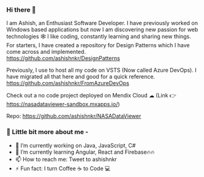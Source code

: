 ### Hi there 👋

I am Ashish, an Enthusiast Software Developer. I have previously worked on Windows based applications but now I am discovering new passion for web technologies 🕸
I like coding, constantly learning and sharing new things. For starters, I have created a repository for Design Patterns which I have come across and implemented.
https://github.com/ashishnkr/DesignPatterns

Previously, I use to host all my code on VSTS (Now called Azure DevOps). I have migrated all that here and good for a quick reference.
https://github.com/ashishnkr/FromAzureDevOps

Check out a no code project deployed on Mendix Cloud ☁ (Link 👉 https://nasadataviewer-sandbox.mxapps.io/)

Repo: https://github.com/ashishnkr/NASADataViewer

### 💬 Little bit more about me -
- 🔭 I’m currently working on Java, JavaScript, C#
- 🌱 I’m currently learning Angular, React and Firebase🔥🔥
- 📫 How to reach me: Tweet to ashishnkr
- ⚡ Fun fact: I turn Coffee ☕ to Code 💻
